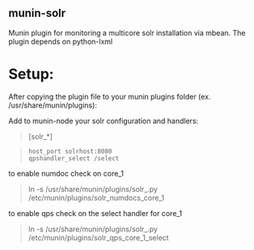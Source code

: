 munin-solr
-------------

Munin plugin for monitoring a multicore solr installation via mbean.
The plugin depends on python-lxml

Setup:
===

After copying the plugin file to your munin plugins folder (ex. /usr/share/munin/plugins):

Add to munin-node your solr configuration and handlers:
> [solr_*]

>     host_port solrhost:8080 
>     qpshandler_select /select


to enable numdoc check on core_1
> ln -s /usr/share/munin/plugins/solr_.py /etc/munin/plugins/solr_numdocs_core_1


to enable qps check on the select handler for core_1
> ln -s /usr/share/munin/plugins/solr_.py /etc/munin/plugins/solr_qps_core_1_select


